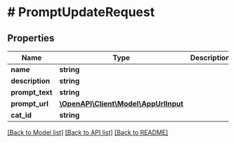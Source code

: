 # # PromptUpdateRequest

## Properties

Name | Type | Description | Notes
------------ | ------------- | ------------- | -------------
**name** | **string** |  | [optional]
**description** | **string** |  | [optional]
**prompt_text** | **string** |  | [optional]
**prompt_url** | [**\OpenAPI\Client\Model\AppUrlInput**](AppUrlInput.md) |  | [optional]
**cat_id** | **string** |  | [optional]

[[Back to Model list]](../../README.md#models) [[Back to API list]](../../README.md#endpoints) [[Back to README]](../../README.md)
